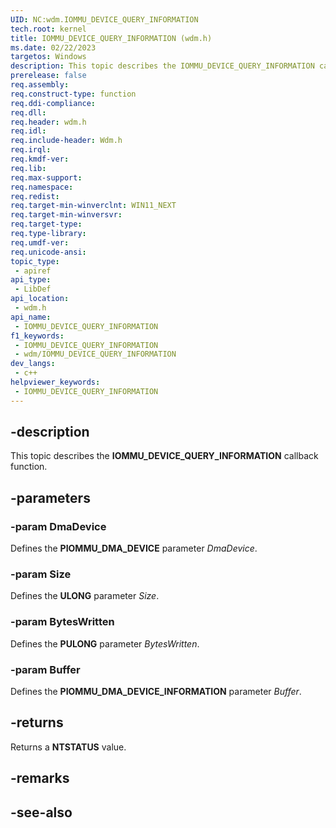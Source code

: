 ```yaml
---
UID: NC:wdm.IOMMU_DEVICE_QUERY_INFORMATION
tech.root: kernel
title: IOMMU_DEVICE_QUERY_INFORMATION (wdm.h)
ms.date: 02/22/2023
targetos: Windows
description: This topic describes the IOMMU_DEVICE_QUERY_INFORMATION callback function.
prerelease: false
req.assembly: 
req.construct-type: function
req.ddi-compliance: 
req.dll: 
req.header: wdm.h
req.idl: 
req.include-header: Wdm.h
req.irql: 
req.kmdf-ver: 
req.lib: 
req.max-support: 
req.namespace: 
req.redist: 
req.target-min-winverclnt: WIN11_NEXT
req.target-min-winversvr: 
req.target-type: 
req.type-library: 
req.umdf-ver: 
req.unicode-ansi: 
topic_type:
 - apiref
api_type:
 - LibDef
api_location:
 - wdm.h
api_name:
 - IOMMU_DEVICE_QUERY_INFORMATION
f1_keywords:
 - IOMMU_DEVICE_QUERY_INFORMATION
 - wdm/IOMMU_DEVICE_QUERY_INFORMATION
dev_langs:
 - c++
helpviewer_keywords:
 - IOMMU_DEVICE_QUERY_INFORMATION
---
```


## -description

This topic describes the **IOMMU_DEVICE_QUERY_INFORMATION** callback function.

## -parameters

### -param DmaDevice

Defines the **PIOMMU_DMA_DEVICE** parameter *DmaDevice*.

### -param Size

Defines the **ULONG** parameter *Size*.

### -param BytesWritten

Defines the **PULONG** parameter *BytesWritten*.

### -param Buffer

Defines the **PIOMMU_DMA_DEVICE_INFORMATION** parameter *Buffer*.

## -returns

Returns a **NTSTATUS** value.

## -remarks

## -see-also
